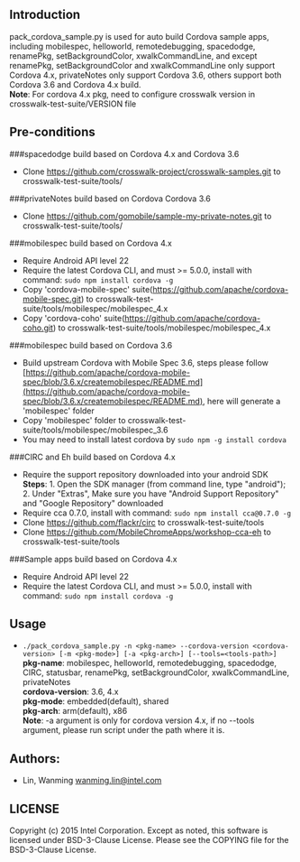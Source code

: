 ## Introduction

pack_cordova_sample.py is used for auto build Cordova sample apps, including mobilespec, helloworld, remotedebugging, spacedodge, renamePkg, setBackgroundColor, xwalkCommandLine, and except renamePkg, setBackgroundColor and xwalkCommandLine only support Cordova 4.x, privateNotes only support Cordova 3.6, others support both Cordova 3.6 and Cordova 4.x build.  
**Note**: For cordova 4.x pkg, need to configure crosswalk version in crosswalk-test-suite/VERSION file

## Pre-conditions

###spacedodge build based on Cordova 4.x and Cordova 3.6
* Clone https://github.com/crosswalk-project/crosswalk-samples.git to crosswalk-test-suite/tools/

###privateNotes build based on Cordova Cordova 3.6
* Clone https://github.com/gomobile/sample-my-private-notes.git to crosswalk-test-suite/tools/

###mobilespec build based on Cordova 4.x
* Require Android API level 22
* Require the latest Cordova CLI, and must >= 5.0.0, install with command: ```sudo npm install cordova -g```  
* Copy 'cordova-mobile-spec' suite(https://github.com/apache/cordova-mobile-spec.git) to crosswalk-test-suite/tools/mobilespec/mobilespec_4.x
* Copy 'cordova-coho' suite(https://github.com/apache/cordova-coho.git) to crosswalk-test-suite/tools/mobilespec/mobilespec_4.x

###mobilespec build based on Cordova 3.6
* Build upstream Cordova with Mobile Spec 3.6, steps please follow [https://github.com/apache/cordova-mobile-spec/blob/3.6.x/createmobilespec/README.md](https://github.com/apache/cordova-mobile-spec/blob/3.6.x/createmobilespec/README.md), here will generate a 'mobilespec' folder
* Copy 'mobilespec' folder to crosswalk-test-suite/tools/mobilespec/mobilespec_3.6
* You may need to install latest cordova by ```sudo npm -g install cordova```  

###CIRC and Eh build based on Cordova 4.x
* Require the support repository downloaded into your android SDK  
**Steps**: 1. Open the SDK manager (from command line, type "android"); 2. Under "Extras", Make sure you have "Android Support Repository" and "Google Repository" downloaded 
* Require cca 0.7.0, install with command: ```sudo npm install cca@0.7.0 -g```  
* Clone https://github.com/flackr/circ to crosswalk-test-suite/tools
* Clone https://github.com/MobileChromeApps/workshop-cca-eh to crosswalk-test-suite/tools

###Sample apps build based on Cordova 4.x
* Require Android API level 22
* Require the latest Cordova CLI, and must >= 5.0.0, install with command: ```sudo npm install cordova -g```

## Usage

* ```./pack_cordova_sample.py -n <pkg-name> --cordova-version <cordova-version> [-m <pkg-mode>] [-a <pkg-arch>] [--tools=<tools-path>]```  
**pkg-name**: mobilespec, helloworld, remotedebugging, spacedodge, CIRC, statusbar, renamePkg, setBackgroundColor, xwalkCommandLine, privateNotes  
**cordova-version**: 3.6, 4.x  
**pkg-mode**: embedded(default), shared  
**pkg-arch**: arm(default), x86  
**Note**: -a argument is only for cordova version 4.x, if no --tools argument, please run script under the path where it is.

## Authors:

* Lin, Wanming <wanming.lin@intel.com>

## LICENSE

Copyright (c) 2015 Intel Corporation.
Except as noted, this software is licensed under BSD-3-Clause License.
Please see the COPYING file for the BSD-3-Clause License.
